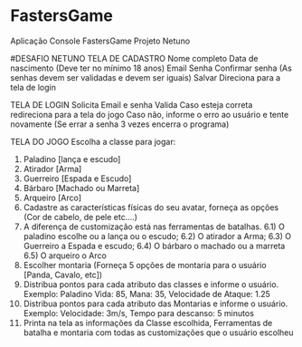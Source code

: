 # FastersGame
Aplicação Console FastersGame Projeto Netuno

#DESAFIO NETUNO
TELA DE CADASTRO
Nome completo
Data de nascimento (Deve ter no mínimo 18 anos)
Email
Senha 
Confirmar senha (As senhas devem ser validadas e devem ser iguais)
Salvar
Direciona para a tela de login

TELA DE LOGIN
Solicita Email e senha
Valida
Caso esteja correta redireciona para a tela do jogo
Caso não, informe o erro ao usuário e tente novamente (Se errar a senha 3 vezes encerra o 
programa)

TELA DO JOGO
Escolha a classe para jogar:
1) Paladino [lança e escudo]
2) Atirador [Arma]
3) Guerreiro [Espada e Escudo]
4) Bárbaro [Machado ou Marreta]
4) Arqueiro [Arco]
5) Cadastre as características físicas do seu avatar, forneça as opções (Cor de cabelo, de pele etc....)
6) A diferença de customização está nas ferramentas de batalhas. 
6.1) O paladino escolhe ou a lança ou o escudo;
6.2) O atirador a Arma;
6.3) O Guerreiro a Espada e escudo; 
6.4) O bárbaro o machado ou a marreta 
6.5) O arqueiro o Arco
7) Escolher montaria (Forneça 5 opções de montaria para o usuário [Panda, Cavalo, etc])
8) Distribua pontos para cada atributo das classes e informe o usuário. Exemplo: Paladino Vida: 85, 
Mana: 35, Velocidade de Ataque: 1.25
9) Distribua pontos para cada atributo das Montarias e informe o usuário. Exemplo: Velocidade: 
3m/s, Tempo para descanso: 5 minutos
10) Printa na tela as informações da Classe escolhida, Ferramentas de batalha e montaria com 
todas as customizações que o usuário escolheu
